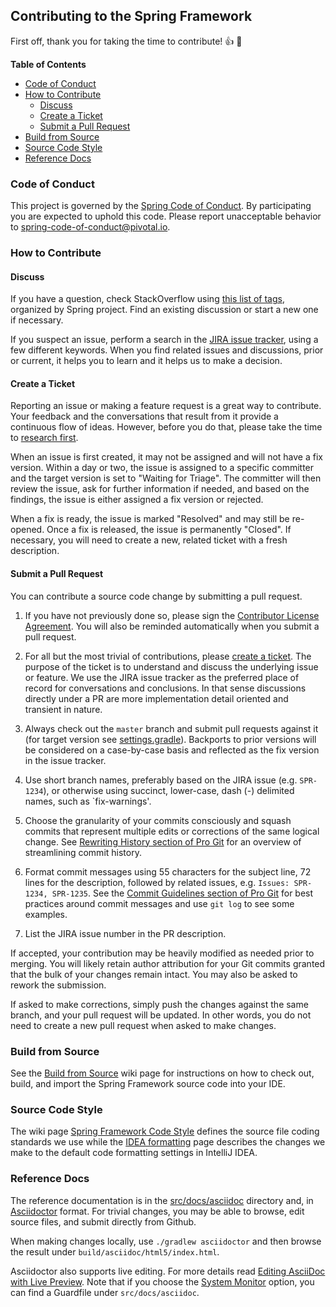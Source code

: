 ## Contributing  to the Spring Framework

First off, thank you for taking the time to contribute! :+1: :tada: 

**Table of Contents**

* [Code of Conduct](#code-of-conduct)
* [How to Contribute](#how-to-contribute)
  * [Discuss](#discuss)
  * [Create a Ticket](#create-a-ticket)
  * [Submit a Pull Request](#submit-a-pull-request)
* [Build from Source](#build-from-source)
* [Source Code Style](#source-code-style)
* [Reference Docs](#reference-docs)

### Code of Conduct

This project is governed by the [Spring Code of Conduct](CODE_OF_CONDUCT.adoc).
By participating you are expected to uphold this code.
Please report unacceptable behavior to spring-code-of-conduct@pivotal.io.

### How to Contribute

#### Discuss

If you have a question, check StackOverflow using
[this list of tags](https://spring.io/questions), organized by Spring project.
Find an existing discussion or start a new one if necessary.

If you suspect an issue, perform a search in the
[JIRA issue tracker](https://jira.spring.io/browse/SPR), using a few different keywords.
When you find related issues and discussions, prior or current, it helps you to learn and
it helps us to make a decision.

#### Create a Ticket

Reporting an issue or making a feature request is a great way to contribute. Your feedback
and the conversations that result from it provide a continuous flow of ideas. However,
before you do that, please take the time to [research first](#Discuss).

When an issue is first created, it may not be assigned and will not have a fix version.
Within a day or two, the issue is assigned to a specific committer and the target
version is set to "Waiting for Triage". The committer will then review the issue, ask for
further information if needed, and based on the findings, the issue is either assigned a fix
version or rejected.

When a fix is ready, the issue is marked "Resolved" and may still be re-opened. Once a fix
is released, the issue is permanently "Closed". If necessary, you will need to create a new,
related ticket with a fresh description.

#### Submit a Pull Request

You can contribute a source code change by submitting a pull request.

1. If you have not previously done so, please sign the
[Contributor License Agreement](https://cla.pivotal.io/sign/spring). You will also be reminded
automatically when you submit a pull request.

1. For all but the most trivial of contributions, please [create a ticket](#Create-a-Ticket).
The purpose of the ticket is to understand and discuss the underlying issue or feature.
We use the JIRA issue tracker as the preferred place of record for conversations and
conclusions. In that sense discussions directly under a PR are more implementation detail
oriented and transient in nature.

1. Always check out the `master` branch and submit pull requests against it
(for target version see [settings.gradle](settings.gradle)).
Backports to prior versions will be considered on a case-by-case basis and reflected as
the fix version in the issue tracker.

1. Use short branch names, preferably based on the JIRA issue (e.g. `SPR-1234`), or
otherwise using succinct, lower-case, dash (-) delimited names, such as `fix-warnings'.

1. Choose the granularity of your commits consciously and squash commits that represent
multiple edits or corrections of the same logical change. See
[Rewriting History section of Pro Git](http://git-scm.com/book/en/Git-Tools-Rewriting-History)
for an overview of streamlining commit history.

1. Format commit messages using 55 characters for the subject line, 72 lines for the
description, followed by related issues, e.g. `Issues: SPR-1234, SPR-1235`.
See the
[Commit Guidelines section of Pro Git](http://git-scm.com/book/en/Distributed-Git-Contributing-to-a-Project#Commit-Guidelines)
for best practices around commit messages and use `git log` to see some examples.

1. List the JIRA issue number in the PR description.

If accepted, your contribution may be heavily modified as needed prior to merging.
You will likely retain author attribution for your Git commits granted that the bulk of
your changes remain intact. You may also be asked to rework the submission.

If asked to make corrections, simply push the changes against the same branch, and your
pull request will be updated. In other words, you do not need to create a new pull request
when asked to make changes.

### Build from Source

See the [Build from Source](https://github.com/spring-projects/spring-framework/wiki/Build-from-Source)
wiki page for instructions on how to check out, build, and import the Spring Framework
source code into your IDE.

### Source Code Style

The wiki page
[Spring Framework Code Style](https://github.com/spring-projects/spring-framework/wiki/Spring-Framework-Code-Style)
defines the source file coding standards we use while the [IDEA formatting](https://github.com/spring-projects/spring-framework/wiki/Spring-Framework-IDEA-Code-Formatting)
page describes the changes we make to the default code formatting settings in IntelliJ IDEA.

### Reference Docs

The reference documentation is in the [src/docs/asciidoc](src/docs/asciidoc) directory and, in
[Asciidoctor](http://asciidoctor.org/) format. For trivial changes, you may be able to browse,
edit source files, and submit directly from Github.

When making changes locally, use `./gradlew asciidoctor` and then browse the result under
`build/asciidoc/html5/index.html`.

Asciidoctor also supports live editing. For more details read
[Editing AsciiDoc with Live Preview](http://asciidoctor.org/docs/editing-asciidoc-with-live-preview/).
Note that if you choose the
[System Monitor](http://asciidoctor.org/docs/editing-asciidoc-with-live-preview/#using-a-system-monitor)
option, you can find a Guardfile under `src/docs/asciidoc`.
